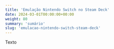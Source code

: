 ```yaml
---
title: 'Emulação Nintendo Switch no Steam Deck'
date: 2024-03-01T00:00:00+00:00
weight: 80
summary: 'sumário'
slug: 'emulacao-nintendo-switch-steam-deck'
---
```



Texto